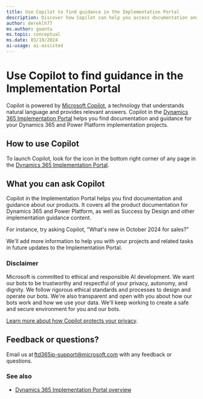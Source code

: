 ```yaml
---
title: Use Copilot to find guidance in the Implementation Portal
description: Discover how Copilot can help you access documentation and other resources for your Dynamics 365 and Power Platform projects in the Implementation Portal.
author: dereklh77
ms.author: goantu
ms.topic: conceptual
ms.date: 03/19/2024
ai-usage: ai-assisted
---
```


# Use Copilot to find guidance in the Implementation Portal

Copilot is powered by [Microsoft Copilot](/copilot/overview), a technology that understands natural language and provides relevant answers. Copilot in the [Dynamics 365 Implementation Portal](https://aka.ms/D365ImplementationPortal) helps you find documentation and guidance for your Dynamics 365 and Power Platform implementation projects.

## How to use Copilot

To launch Copilot, look for the icon in the bottom right corner of any page in the [Dynamics 365 Implementation Portal](https://aka.ms/D365ImplementationPortal).

## What you can ask Copilot

Copilot in the Implementation Portal helps you find documentation and guidance about our products. It covers all the product documentation for Dynamics 365 and Power Platform, as well as Success by Design and other implementation guidance content.

For instance, try asking Copilot, "What's new in October 2024 for sales?"

We'll add more information to help you with your projects and related tasks in future updates to the Implementation Portal.

### Disclaimer

Microsoft is committed to ethical and responsible AI development. We want our bots to be trustworthy and respectful of your privacy, autonomy, and dignity. We follow rigorous ethical standards and processes to design and operate our bots. We're also transparent and open with you about how our bots work and how we use your data. We'll keep working to create a safe and secure environment for you and our bots.

[Learn more about how Copilot protects your privacy](/copilot/privacy-and-protections).

## Feedback or questions?

Email us at [ftd365ip-support@microsoft.com](mailto:ftd365ip-support@microsoft.com) with any feedback or questions.

### See also

- [Dynamics 365 Implementation Portal overview](overview.md)
